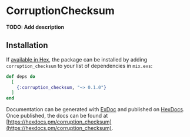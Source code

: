 # CorruptionChecksum

**TODO: Add description**

## Installation

If [available in Hex](https://hex.pm/docs/publish), the package can be installed
by adding `corruption_checksum` to your list of dependencies in `mix.exs`:

```elixir
def deps do
  [
    {:corruption_checksum, "~> 0.1.0"}
  ]
end
```

Documentation can be generated with [ExDoc](https://github.com/elixir-lang/ex_doc)
and published on [HexDocs](https://hexdocs.pm). Once published, the docs can
be found at [https://hexdocs.pm/corruption_checksum](https://hexdocs.pm/corruption_checksum).

